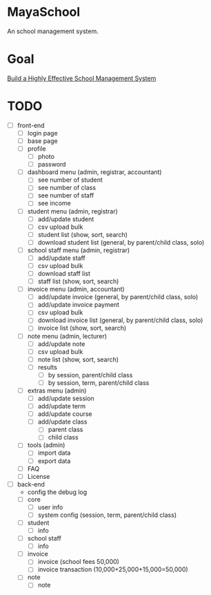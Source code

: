 # MayaSchool
An school management system.

# Goal
[Build a Highly Effective School Management System](https://www.nexxushub.com/blog/10-features-of-a-highly-effective-school-management-system)

# TODO
- [ ] front-end
    - [ ] login page
    - [ ] base page
    - [ ] profile
        - [ ] photo
        - [ ] password
    - [ ] dashboard menu (admin, registrar, accountant)
        - [ ] see number of student
        - [ ] see number of class
        - [ ] see number of staff
        - [ ] see income
    - [ ] student menu (admin, registrar)
        - [ ] add/update student
        - [ ] csv upload bulk
        - [ ] student list (show, sort, search)
        - [ ] download student list (general, by parent/child class, solo)
    - [ ] school staff menu (admin, registrar)
        - [ ] add/update staff
        - [ ] csv upload bulk
        - [ ] download staff list
        - [ ] staff list (show, sort, search)
    - [ ] invoice menu (admin, accountant)
        - [ ] add/update invoice (general, by parent/child class, solo)
        - [ ] add/update invoice payment
        - [ ] csv upload bulk
        - [ ] download invoice list (general, by parent/child class, solo)
        - [ ] invoice list (show, sort, search)
    - [ ] note menu (admin, lecturer)
        - [ ] add/update note
        - [ ] csv upload bulk
        - [ ] note list (show, sort, search)
        - [ ] results
            - [ ] by session, parent/child class
            - [ ] by session, term, parent/child class
    - [ ] extras menu (admin)
        - [ ] add/update session
        - [ ] add/update term
        - [ ] add/update course
        - [ ] add/update class
            - [ ] parent class
            - [ ] child class
    - [ ] tools (admin)
        - [ ] import data
        - [ ] export data
    - [ ] FAQ
    - [ ] License
- [ ] back-end
    - config the debug log
    - [ ] core
        - [ ] user info
        - [ ] system config (session, term, parent/child class)
    - [ ] student
        - [ ] info
    - [ ] school staff
        - [ ] info
    - [ ] invoice
        - [ ] invoice (school fees 50,000)
        - [ ] invoice transaction (10,000+25,000+15,000=50,000)
    - [ ] note
        - [ ] note
